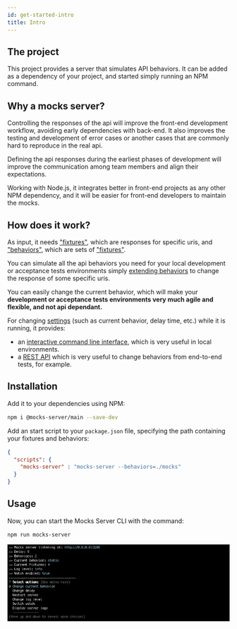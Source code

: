 ```yaml
---
id: get-started-intro
title: Intro
---
```


## The project

This project provides a server that simulates API behaviors. It can be added as a dependency of your project, and started simply running an NPM command.

## Why a mocks server?

Controlling the responses of the api will improve the front-end development workflow, avoiding early dependencies with back-end. It also improves the testing and development of error cases or another cases that are commonly hard to reproduce in the real api.

Defining the api responses during the earliest phases of development will improve the communication among team members and align their expectations.

Working with Node.js, it integrates better in front-end projects as any other NPM dependency, and it will be easier for front-end developers to maintain the mocks.

## How does it work?

As input, it needs ["fixtures"](get-started-fixtures.md), which are responses for specific uris, and ["behaviors"](get-started-behaviors.md), which are sets of ["fixtures"](get-started-fixtures.md).

You can simulate all the api behaviors you need for your local development or acceptance tests environments simply [extending behaviors](get-started-behaviors.md#extending-behaviors) to change the response of some specific uris.

You can easily change the current behavior, which will make your __development or acceptance tests environments very much agile and flexible, and not api dependant.__

For changing [settings](configuration-command-line-arguments.md) (such as current behavior, delay time, etc.) while it is running, it provides:
* an [interactive command line interface](configuration-interactive-cli.md), which is very useful in local environments.
* a [REST API](configuration-rest-api.md) which is very useful to change behaviors from end-to-end tests, for example.

## Installation

Add it to your dependencies using NPM:

```bash
npm i @mocks-server/main --save-dev
```

Add an start script to your `package.json` file, specifying the path containing your fixtures and behaviors:

```json
{
  "scripts": {
    "mocks-server" : "mocks-server --behaviors=./mocks"
  }
}
```

## Usage

Now, you can start the Mocks Server CLI with the command:

```bash
npm run mocks-server
```

![Interactive CLI](assets/cli_animation.gif)
